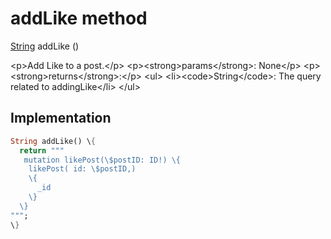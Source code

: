 


# addLike method








[String](https:api.flutter.dev/flutter/dart-core/String-class.html) addLike
()





\<p\>Add Like to a post.\</p\>
\<p\>\<strong\>params\</strong\>:
  None\</p\>
\<p\>\<strong\>returns\</strong\>:\</p\>
\<ul\>
\<li\>\<code\>String\</code\>: The query related to addingLike\</li\>
\</ul\>



## Implementation

```dart
String addLike() \{
  return """
   mutation likePost(\$postID: ID!) \{
    likePost( id: \$postID,)
    \{
      _id
    \}
  \}
""";
\}
```







